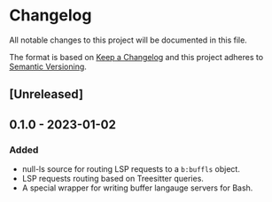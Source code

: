 # Changelog
All notable changes to this project will be documented in this file.

The format is based on [Keep a Changelog](http://keepachangelog.com/en/1.0.0/)
and this project adheres to [Semantic Versioning](http://semver.org/spec/v2.0.0.html).

## [Unreleased]

## 0.1.0 - 2023-01-02
### Added
- null-ls source for routing LSP requests to a `b:buffls` object.
- LSP requests routing based on Treesitter queries.
- A special wrapper for writing buffer langauge servers for Bash.
